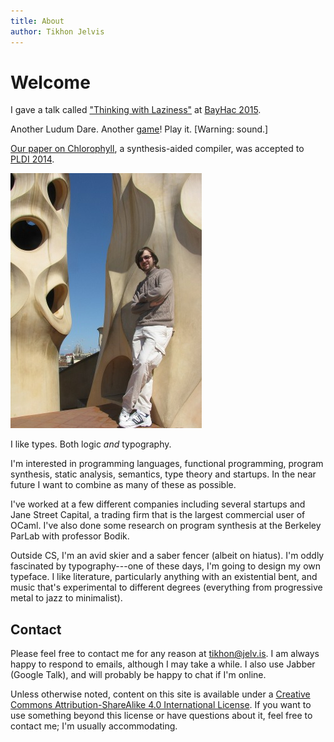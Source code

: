 ```yaml
---
title: About
author: Tikhon Jelvis
---
```


<div class="content">

# Welcome

<div class="announcement">

I gave a talk called ["Thinking with Laziness"](talks/thinking-with-laziness) at [BayHac 2015](http://bayhac.org).

<div> </div>

Another Ludum Dare. Another [game][shattered-worlds]! Play it. [Warning: sound.]

<div> </div>

[Our paper on Chlorophyll](chlorophyll.pdf), a synthesis-aided compiler, was accepted to [PLDI 2014][PLDI].

</div>

[shattered-worlds]: http://alexnisnevich.github.io/ld30/
[PLDI]: http://conferences.inf.ed.ac.uk/pldi2014/acceptedpapers.html

![Me on the roof of the Casa Milà in Barcelona. For even more Guadí, you can barely see the Sagrada Família in the background.](img/me_at_casa_mila_med.jpg)

I like types. Both logic *and* typography.

I'm interested in programming languages, functional programming, program synthesis, static analysis, semantics, type theory and startups. In the near future I want to combine as many of these as possible.

I've worked at a few different companies including several startups and Jane Street Capital, a trading firm that is the largest commercial user of OCaml. I've also done some research on program synthesis at the Berkeley ParLab with professor Bodik.

Outside CS, I'm an avid skier and a saber fencer (albeit on hiatus). I'm oddly fascinated by typography---one of these days, I'm going to design my own typeface. I like literature, particularly anything with an existential bent, and music that's experimental to different degrees (everything from progressive metal to jazz to minimalist).

## Contact

Please feel free to contact me for any reason at <a href="mailto:tikhon@jelv.is">tikhon@jelv.is</a>. I am always happy to respond to emails, although I may take a while. I also use Jabber (Google Talk), and will probably be happy to chat if I'm online.

Unless otherwise noted, content on this site is available under a <a rel="license" href="http://creativecommons.org/licenses/by-sa/4.0/">Creative Commons Attribution-ShareAlike 4.0 International License</a>. If you want to use something beyond this license or have questions about it, feel free to contact me; I'm usually accommodating.

</div>
